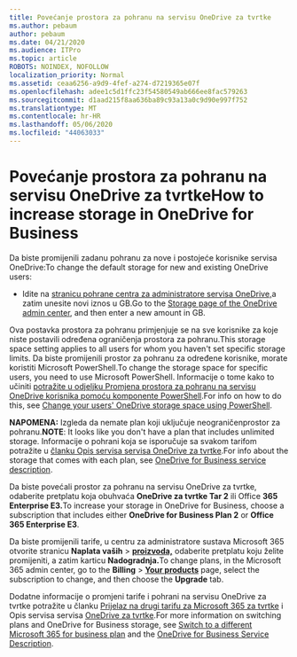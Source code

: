 ```yaml
---
title: Povećanje prostora za pohranu na servisu OneDrive za tvrtke
ms.author: pebaum
author: pebaum
ms.date: 04/21/2020
ms.audience: ITPro
ms.topic: article
ROBOTS: NOINDEX, NOFOLLOW
localization_priority: Normal
ms.assetid: ceaa6256-a9d9-4fef-a274-d7219365e07f
ms.openlocfilehash: adee1c5d1ffc23f54580549ab666ee8fac579263
ms.sourcegitcommit: d1aad215f8aa636ba89c93a13a0c9d90e997f752
ms.translationtype: MT
ms.contentlocale: hr-HR
ms.lasthandoff: 05/06/2020
ms.locfileid: "44063033"
---
```

# <a name="how-to-increase-storage-in-onedrive-for-business"></a><span data-ttu-id="8aaca-102">Povećanje prostora za pohranu na servisu OneDrive za tvrtke</span><span class="sxs-lookup"><span data-stu-id="8aaca-102">How to increase storage in OneDrive for Business</span></span>

<span data-ttu-id="8aaca-103">Da biste promijenili zadanu pohranu za nove i postojeće korisnike servisa OneDrive:</span><span class="sxs-lookup"><span data-stu-id="8aaca-103">To change the default storage for new and existing OneDrive users:</span></span>
  
- <span data-ttu-id="8aaca-104">Idite na [stranicu pohrane centra za administratore servisa OneDrive,](https://admin.onedrive.com/?v=StorageSettings)a zatim unesite novi iznos u GB.</span><span class="sxs-lookup"><span data-stu-id="8aaca-104">Go to the [Storage page of the OneDrive admin center](https://admin.onedrive.com/?v=StorageSettings), and then enter a new amount in GB.</span></span>

<span data-ttu-id="8aaca-105">Ova postavka prostora za pohranu primjenjuje se na sve korisnike za koje niste postavili određena ograničenja prostora za pohranu.</span><span class="sxs-lookup"><span data-stu-id="8aaca-105">This storage space setting applies to all users for whom you haven't set specific storage limits.</span></span> <span data-ttu-id="8aaca-106">Da biste promijenili prostor za pohranu za određene korisnike, morate koristiti Microsoft PowerShell.</span><span class="sxs-lookup"><span data-stu-id="8aaca-106">To change the storage space for specific users, you need to use Microsoft PowerShell.</span></span> <span data-ttu-id="8aaca-107">Informacije o tome kako to učiniti [potražite u odjeljku Promjena prostora za pohranu na servisu OneDrive korisnika pomoću komponente PowerShell](https://go.microsoft.com/fwlink/?linkid=866402).</span><span class="sxs-lookup"><span data-stu-id="8aaca-107">For info on how to do this, see [Change your users' OneDrive storage space using PowerShell](https://go.microsoft.com/fwlink/?linkid=866402).</span></span>

<span data-ttu-id="8aaca-108">**NAPOMENA:** Izgleda da nemate plan koji uključuje neograničenprostor za pohranu.</span><span class="sxs-lookup"><span data-stu-id="8aaca-108">**NOTE**: It looks like you don't have a plan that includes unlimited storage.</span></span> <span data-ttu-id="8aaca-109">Informacije o pohrani koja se isporučuje sa svakom tarifom potražite u [članku Opis servisa servisa OneDrive za tvrtke](https://go.microsoft.com/fwlink/p/?LinkID=826071).</span><span class="sxs-lookup"><span data-stu-id="8aaca-109">For info about the storage that comes with each plan, see [OneDrive for Business service description](https://go.microsoft.com/fwlink/p/?LinkID=826071).</span></span>
  
<span data-ttu-id="8aaca-110">Da biste povećali prostor za pohranu na servisu OneDrive za tvrtke, odaberite pretplatu koja obuhvaća **OneDrive za tvrtke Tar 2** ili Office **365 Enterprise E3.**</span><span class="sxs-lookup"><span data-stu-id="8aaca-110">To increase your storage in OneDrive for Business, choose a subscription that includes either **OneDrive for Business Plan 2** or **Office 365 Enterprise E3**.</span></span> 
  
<span data-ttu-id="8aaca-111">Da biste promijenili tarife, u centru za administratore sustava Microsoft 365 otvorite stranicu **Naplata vaših** \> **[proizvoda,](https://go.microsoft.com/fwlink/p/?linkid=842054)** odaberite pretplatu koju želite promijeniti, a zatim karticu **Nadogradnja.**</span><span class="sxs-lookup"><span data-stu-id="8aaca-111">To change plans, in the Microsoft 365 admin center, go to the **Billing** \> **[Your products](https://go.microsoft.com/fwlink/p/?linkid=842054)** page, select the subscription to change, and then choose the **Upgrade** tab.</span></span>
  
<span data-ttu-id="8aaca-112">Dodatne informacije o promjeni tarife i pohrani na servisu OneDrive za tvrtke potražite u članku [Prijelaz na drugi tarifu za Microsoft 365 za tvrtke](https://go.microsoft.com/fwlink/?LinkId=2031117) i Opis servisa servisa [OneDrive za tvrtke](https://go.microsoft.com/fwlink/p/?LinkId-2031122).</span><span class="sxs-lookup"><span data-stu-id="8aaca-112">For more information on switching plans and OneDrive for Business storage, see [Switch to a different Microsoft 365 for business plan](https://go.microsoft.com/fwlink/?LinkId=2031117) and the [OneDrive for Business Service Description](https://go.microsoft.com/fwlink/p/?LinkId-2031122).</span></span>